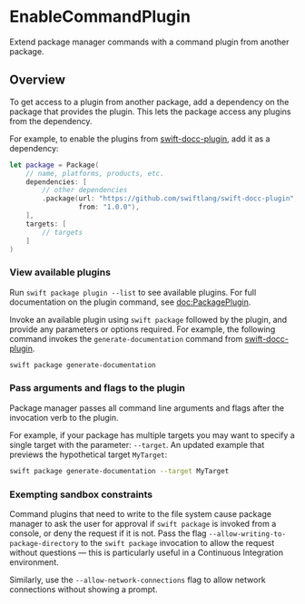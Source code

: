 # EnableCommandPlugin

Extend package manager commands with a command plugin from another package.

## Overview

To get access to a plugin from another package, add a dependency on the package that provides the plugin.
This lets the package access any plugins from the dependency.

For example, to enable the plugins from [swift-docc-plugin](https://github.com/swiftlang/swift-docc-plugin), add it as a dependency:

```swift
let package = Package(
    // name, platforms, products, etc.
    dependencies: [
        // other dependencies
        .package(url: "https://github.com/swiftlang/swift-docc-plugin",
                 from: "1.0.0"),
    ],
    targets: [
        // targets
    ]
)
```

### View available plugins

Run `swift package plugin --list` to see available plugins.
For full documentation on the plugin command, see <doc:PackagePlugin>.

Invoke an available plugin using `swift package` followed by the plugin, and provide any parameters or options required.
For example, the following command invokes the `generate-documentation` command from [swift-docc-plugin](https://github.com/swiftlang/swift-docc-plugin).

```bash
swift package generate-documentation
```

### Pass arguments and flags to the plugin

Package manager passes all command line arguments and flags after the invocation verb to the plugin.

For example, if your package has multiple targets you may want to specify a single target with the parameter: `--target`.
An updated example that previews the hypothetical target `MyTarget`:

```bash
swift package generate-documentation --target MyTarget
```

### Exempting sandbox constraints

Command plugins that need to write to the file system cause package manager to ask the user for approval if `swift package` is invoked from a console, or deny the request if it is not.
Pass the flag `--allow-writing-to-package-directory` to the `swift package` invocation to allow the request without questions — this is particularly useful in a Continuous Integration environment.

Similarly, use the `--allow-network-connections` flag to allow network connections without showing a prompt.
